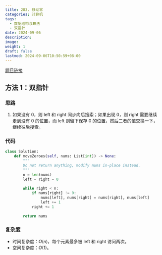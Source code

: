 ```yaml
---
title: 283. 移动零
categories: 计算机
tags:
  - 数据结构与算法
  - 双指针
date: 2024-09-06
description: 
image: 
weight: 1
draft: false
lastmod: 2024-09-06T10:50:59+08:00
---
```

[题目链接](https://leetcode.cn/problems/move-zeroes/description/?envType=study-plan-v2&envId=top-100-liked)

## 方法 1：双指针

### 思路

1. 如果没有 0，则 left 和 right 同步向后搜索；如果出现 0，则 right 需要继续走到没有 0 的位置，而 left 则留下保存 0 的位置，然后二者的值交换一下，继续往后搜索。


### 代码

```python
class Solution:
    def moveZeroes(self, nums: List[int]) -> None:
        """
        Do not return anything, modify nums in-place instead.
        """
        n = len(nums)
        left = right = 0
        
        while right < n:
            if nums[right] != 0:
                nums[left], nums[right] = nums[right], nums[left]
                left += 1
            right += 1
            
        return nums
```

### 复杂度
- 时间复杂度：$O(n)$，每个元素最多被 left 和 right 访问两次。
- 空间复杂度：$O(1)$。


